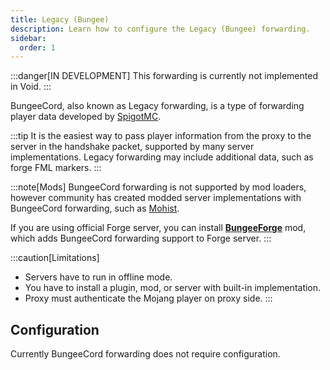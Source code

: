 ```yaml
---
title: Legacy (Bungee)
description: Learn how to configure the Legacy (Bungee) forwarding.
sidebar:
  order: 1
---
```


:::danger[IN DEVELOPMENT]
This forwarding is currently not implemented in Void.
:::

BungeeCord, also known as Legacy forwarding, is a type of forwarding player data developed by [SpigotMC](https://github.com/SpigotMC/BungeeCord).

:::tip
It is the easiest way to pass player information from the proxy to the server in the handshake packet, supported by many server implementations.
Legacy forwarding may include additional data, such as forge FML markers.
:::

:::note[Mods]
BungeeCord forwarding is not supported by mod loaders, however community has created modded server implementations with BungeeCord forwarding, such as [Mohist](https://github.com/MohistMC/Mohist).  

If you are using official Forge server, you can install [**BungeeForge**](https://github.com/caunt/BungeeForge) mod, which adds BungeeCord forwarding support to Forge server.
:::

:::caution[Limitations]
- Servers have to run in offline mode.
- You have to install a plugin, mod, or server with built-in implementation.
- Proxy must authenticate the Mojang player on proxy side.
:::

## Configuration
Currently BungeeCord forwarding does not require configuration.